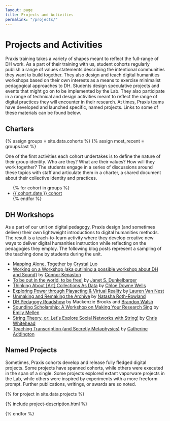```yaml
---
layout: page
title: Projects and Activities
permalink: "/projects/"
---
```

<h1>Projects and Activities</h1>

Praxis training takes a variety of shapes meant to reflect the full-range of DH work. As a part of their training with us, student cohorts regularly publish a range of values statements describing the intentional communities they want to build together. They also design and teach digital humanities workshops based on their own interests as a means to exercise minimalist pedagogical approaches to DH. Students design speculative projects and events that might go on to be implemented by the Lab. They also participate in a range of technical and design activities meant to reflect the range of digital practices they will encounter in their research. At times, Praxis teams have developed and launched specific, named projects. Links to some of these materials can be found below.


<h2>Charters</h2>

{% assign groups = site.data.cohorts %}
{% assign most_recent = groups.last %}

One of the first activities each cohort undertakes is to define the nature of their group identity. Who are they? What are their values? How will they work together? The students engage in a series of discussions around these topics with staff and articulate them in a charter, a shared document about their collective identity and practices.

<ul>
{% for cohort in groups %}
<li><a href="{{ cohort.charter }}">{{ cohort.date }} cohort</a></li>
{% endfor %}
</ul>

<h2 id="dh-workshops"> DH Workshops</h2>

As a part of our unit on digital pedagogy, Praxis design (and sometimes deliver) their own lightweight introductions to digital humanities methods. The result is a teach-to-learn activity where they develop creative new ways to deliver digital humanities instruction while reflecting on the pedagogies they employ. The following blog posts represent a sampling of the teaching done by students during the unit.

<ul>
  <li><a href="https://scholarslab.org/blog/mapping-alone-together/">Mapping Alone, Together</a> by <a href="https://scholarslab.org/people/crystal-luo/">Crystal Luo</a>
  </li>
  <li><a href="https://scholarslab.org/blog/intro-dh-and-sound-workshop/">Working on a Workshop (aka outlining a possible workshop about DH and Sound)</a> by <a href="https://scholarslab.org/people/connor-kenaston/">Connor Kenaston</a>
  </li>
  

  <li><a href="https://scholarslab.org/blog/in-the-world/">To be out in the world, to be free!</a> by <a href="https://scholarslab.org/people/janet-s-dunkelbarger/">Janet S. Dunkelbarger</a>
  </li>
  <li><a href="https://scholarslab.org/blog/art-collections-as-data/">Thinking About [Art] Collections As Data</a> by <a href="https://scholarslab.org/people/chloe-downe-wells/">Chloe Downe Wells</a>
  </li>  
  <li><a href="https://scholarslab.org/blog/playacting-and-virtual-reality/">Exploring Power through Playacting &amp; Virtual Reality</a> by <a href="https://scholarslab.org/people/lauren-van-nest/">Lauren Van Nest</a>
  </li>
  <li><a href="https://scholarslab.org/blog/unmaking-remaking-archive/">Unmaking and Remaking the Archive</a> by <a href="https://scholarslab.org/people/natasha-roth-rowland/">Natasha Roth-Rowland</a></li>
  <li><a href="https://scholarslab.org/blog/dh-pedagogy-roadshow/">DH Pedagogy Roadshow</a> by Mackenzie Brooks and <a href="https://scholarslab.org/people/brandon-walsh/">Brandon Walsh</a>
  </li>  
  <li><a href="https://scholarslab.org/blog/sounding-scholarship-a-workshop-on-making-your-research-sing/">Sounding Scholarship: A Workshop on Making Your Research Sing</a> by <a href="https://scholarslab.org/people/emily-mellen/">Emily Mellen</a>
  </li> 
  <li><a href="https://scholarslab.org/blog/string-theory-or-lets-explore-social-networks-with-string/">String Theory, or: Let's Explore Social Networks with String!</a> by   
  <a href="https://scholarslab.org/people/chris-whitehead/">Chris Whitehead</a>
  </li> 
  <li><a href="https://scholarslab.org/blog/teaching-transcription-and-secretly-metaphysics/">Teaching Transcription (and Secretly Metaphysics)</a> by   
  <a href="https://scholarslab.org/people/catherine-addington/">Catherine Addington</a>
  </li>
</ul>
<h2> Named Projects</h2>

Sometimes, Praxis cohorts develop and release fully fledged digital projects. Some projects have spanned cohorts, while others were executed in the span of a single. Some projects explored extant vaporware projects in the Lab, while others were inspired by experiments with a more freeform prompt. Further publications, writings, or awards are so noted.

{% for project in site.data.projects %}

{% include project-description.html %}

{% endfor %}
